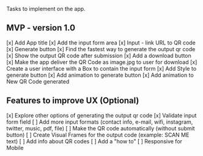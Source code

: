 Tasks to implement on the app.

## MVP - version 1.0
[x] Add App title
[x] Add the input form area
[x] Input - link URL to QR code
[x] Generate button
[x] Find the fastest way to generate the output qr code
[x] Show the output QR code after submission
[x] Add a download button
[x] Make the app deliver the QR Code as image.jpg to user for download
[x] Create a user interface with a Box to contain the input form
[x] Add Style to generate button
[x] Add animation to generate button
[x] Add animation to New QR Code generated


## Features to improve UX (Optional)
[x] Explore other options of generating the output qr code
[x] Validate input form field
[ ] Add more input formats (contact info, e-mail, wifi, instagram, twitter, music, pdf, file)
[ ] Make the QR code automatically (without submit button)
[ ] Create Visual Frames for the output code (example: SCAN ME text)
[ ] Add info about QR codes
[ ] Add a "how to"
[ ] Responsive for Mobile